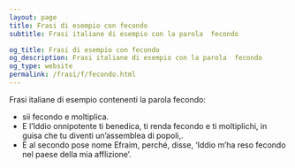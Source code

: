 ```yaml
---
layout: page
title: Frasi di esempio con fecondo 
subtitle: Frasi italiane di esempio con la parola  fecondo

og_title: Frasi di esempio con fecondo 
og_description: Frasi italiane di esempio con la parola  fecondo
og_type: website
permalink: /frasi/f/fecondo.html
---
```


Frasi italiane di esempio contenenti la parola fecondo:


- sii fecondo e moltiplica.
- E l’Iddio onnipotente ti benedica, ti renda fecondo e ti moltiplichi, in guisa che tu diventi un’assemblea di popoli,.
- E al secondo pose nome Efraim, perché, disse, ‘Iddio m’ha reso fecondo nel paese della mia afflizione’.
